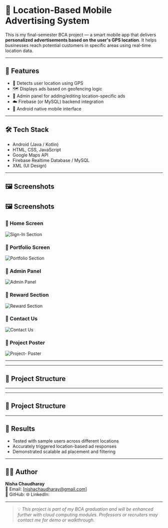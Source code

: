 # 📍 Location-Based Mobile Advertising System

This is my final-semester BCA project — a smart mobile app that delivers **personalized advertisements based on the user's GPS location**. It helps businesses reach potential customers in specific areas using real-time location data.

---

## 🚀 Features

- 📡 Detects user location using GPS
- 🗺️ Displays ads based on geofencing logic
- 🔐 Admin panel for adding/editing location-specific ads
- ☁️ Firebase (or MySQL) backend integration
- 📱 Android native mobile interface

---

## 🛠 Tech Stack

- Android (Java / Kotlin)
- HTML, CSS, JavaScript
- Google Maps API
- Firebase Realtime Database / MySQL
- XML (UI Design)


---

## 🖼 Screenshots

## 🖼 Screenshots

### 📱 Home Screen
![Sign-In Section](screenshots/home.png)

### 📱 Portfolio Screen
![Portfolio Section](screenshots/ad-display.png)

### 📱 Admin Panel
![Admin Panel](screenshots/admin-panel.png)


### 📱 Reward Section
![Reward Section](screenshots/home.png)

### 📱 Contact Us
![Contact Us](screenshots/ad-display.png)

### 📱 Project Poster
![Project- Poster](screenshots/admin-panel.png)


---


---

## 📁 Project Structure


---


---

## 📁 Project Structure


---

## 📄 Results

- Tested with sample users across different locations
- Accurately triggered location-based ad responses
- Demonstrated scalable ad placement and filtering

---

## 🙋‍♀️ Author

**Nisha Chaudharay**  
📧 Email: [nishachaudharay@gmail.com]  
🔗 GitHub: 
🌐 LinkedIn: 

---

> 💡 _This project is part of my BCA graduation and will be enhanced further with cloud computing modules. Professors or recruiters may contact me for demo or walkthrough._




